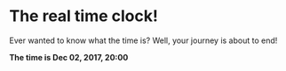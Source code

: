 # The real time clock!

Ever wanted to know what the time is? Well, your journey is about to end!

**The time is Dec 02, 2017, 20:00**